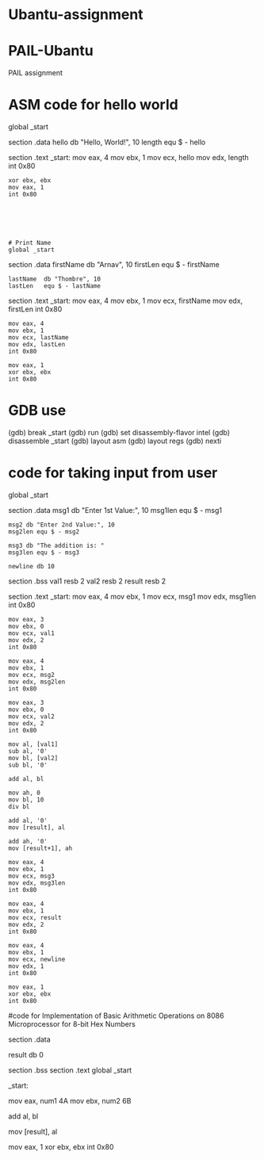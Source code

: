 # Ubantu-assignment
# PAIL-Ubantu
PAIL assignment
 # ASM code for hello world
 global _start

section .data
    hello db "Hello, World!", 10
    length equ $ - hello

section .text
_start:
    mov eax, 4
    mov ebx, 1
    mov ecx, hello
    mov edx, length
    int 0x80

    xor ebx, ebx
    mov eax, 1
    int 0x80






    # Print Name
    global _start

section .data
    firstName db "Arnav", 10
    firstLen  equ $ - firstName

    lastName  db "Thombre", 10
    lastLen   equ $ - lastName

section .text
_start:
    mov eax, 4
    mov ebx, 1
    mov ecx, firstName
    mov edx, firstLen
    int 0x80

    mov eax, 4
    mov ebx, 1
    mov ecx, lastName
    mov edx, lastLen
    int 0x80

    mov eax, 1
    xor ebx, ebx
    int 0x80








# GDB use
(gdb) break _start
(gdb) run
(gdb) set disassembly-flavor intel
(gdb) disassemble _start
(gdb) layout asm
(gdb) layout regs
(gdb) nexti

# code for taking input from user 
global _start

section .data
    msg1 db "Enter 1st Value:", 10
    msg1len equ $ - msg1

    msg2 db "Enter 2nd Value:", 10
    msg2len equ $ - msg2

    msg3 db "The addition is: "
    msg3len equ $ - msg3

    newline db 10

section .bss
    val1 resb 2
    val2 resb 2
    result resb 2

section .text
_start:
    mov eax, 4
    mov ebx, 1
    mov ecx, msg1
    mov edx, msg1len
    int 0x80

    mov eax, 3
    mov ebx, 0
    mov ecx, val1
    mov edx, 2
    int 0x80

    mov eax, 4
    mov ebx, 1
    mov ecx, msg2
    mov edx, msg2len
    int 0x80

    mov eax, 3
    mov ebx, 0
    mov ecx, val2
    mov edx, 2
    int 0x80

    mov al, [val1]
    sub al, '0'
    mov bl, [val2]
    sub bl, '0'

    add al, bl

    mov ah, 0
    mov bl, 10
    div bl

    add al, '0'
    mov [result], al

    add ah, '0'
    mov [result+1], ah

    mov eax, 4
    mov ebx, 1
    mov ecx, msg3
    mov edx, msg3len
    int 0x80

    mov eax, 4
    mov ebx, 1
    mov ecx, result
    mov edx, 2
    int 0x80

    mov eax, 4
    mov ebx, 1
    mov ecx, newline
    mov edx, 1
    int 0x80

    mov eax, 1
    xor ebx, ebx
    int 0x80

   
#code for Implementation of Basic Arithmetic Operations on 8086 Microprocessor for 8-bit Hex
Numbers

section .data

result db 0 

section .bss
section .text
global _start 

_start:

mov eax, num1 4A
mov ebx, num2 6B


add al, bl 


mov [result], al 


mov eax, 1 
xor ebx, ebx 
int 0x80 
